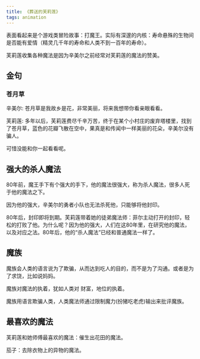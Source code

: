 ```yaml
---
title: 《葬送的芙莉莲》
tags: animation
---
```


表面看起来是个游戏类冒险故事：打魔王。实际有深邃的内核：寿命悬殊的生物间是否能有爱情（精灵几千年的寿命和人类不到一百年的寿命）。


芙莉莲收集各种魔法是因为辛美尔之前经常对芙莉莲的魔法的赞美。

## 金句
### 苍月草
辛美尔: 
苍月草是我故乡是花，非常美丽，将来我想带你看亲眼看看。

芙莉莲:
多年以后，芙莉莲费尽千辛万苦，终于在某个小村庄的废弃塔楼里，找到了苍月草，蓝色的花瓣飞散在空中，果真是和传闻中一样美丽的花朵，辛美尔没有骗人。

可惜没能和你一起看看呢。

## 强大的杀人魔法
80年前，魔王手下有个强大的手下，他的魔法很强大，称为杀人魔法，很多人死于他的魔法之下。

因为他的强大，辛美尔的勇者小队也无法杀死他，只能够将他封印。

80年后，封印即将到期。芙莉莲带着她的徒弟魔法师：菲尔主动打开的封印，轻松的打败了他。为什么呢？因为他的强大，人们在这80年里，在研究他的魔法，以及对应之法。80年后，他的“杀人魔法”已经和普通魔法一样了。

## 魔族
魔族会人类的语言说为了欺骗，从而达到吃人的目的，而不是为了沟通。或者是为了求饶，比如说妈妈。

魔族对魔法的执着，犹如人类对 财富，地位的执着。

魔族用语言欺骗人类，人类魔法师通过限制魔力(扮猪吃老虎)输出来批评魔族。

## 最喜欢的魔法
芙莉莲和她师傅最喜欢的魔法：催生出花田的魔法。

茄子：去除衣物上的异物的魔法。
